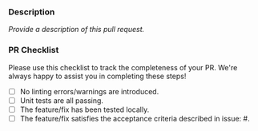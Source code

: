 ### Description

_Provide a description of this pull request._
### PR Checklist

Please use this checklist to track the completeness of your PR. We're always happy to assist you in completing these steps!

- [ ] No linting errors/warnings are introduced.
- [ ] Unit tests are all passing.
- [ ] The feature/fix has been tested locally.
- [ ] The feature/fix satisfies the acceptance criteria described in issue: #.
